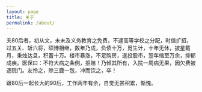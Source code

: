 ```yaml
---
layout: page
title: 关于
permalink: /about/
---
```


  夫80后者，初从文，未未及义务教育之免费，不逮高等学校之分配，时值扩招，过五关、斩六将，硕博相继，数年乃成，负债十万，觅生计，十年无休，披星戴月，秉烛达旦，积蓄十万。楼市暴涨，不足购房，遂投股市，翌年缩至万余，抑郁成疾。医保曰：不符大病之条例，拒赔！乃倾其所有，入院一周病无果，因欠费被逐院门。友怜之，赊三鹿一包，冲而饮之，卒！
  
  跟80后一起长大的90后，工作两年有余，自觉无甚积累，惭愧。
